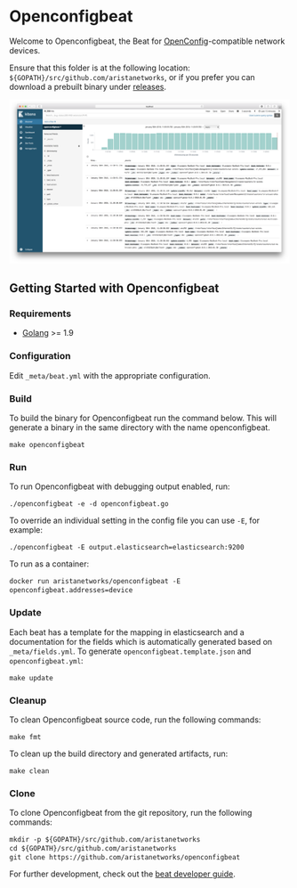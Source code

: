 # Openconfigbeat

Welcome to Openconfigbeat, the Beat for [OpenConfig](http://openconfig.net)-compatible network devices.

Ensure that this folder is at the following location:
`${GOPATH}/src/github.com/aristanetworks`, or if you prefer you can download a prebuilt binary under [releases](https://github.com/aristanetworks/openconfigbeat/releases).

![preview](preview.png)

## Getting Started with Openconfigbeat

### Requirements

* [Golang](https://golang.org/dl/) >= 1.9

### Configuration
Edit `_meta/beat.yml` with the appropriate configuration.

### Build

To build the binary for Openconfigbeat run the command below. This will generate a binary
in the same directory with the name openconfigbeat.

```
make openconfigbeat
```


### Run

To run Openconfigbeat with debugging output enabled, run:

```
./openconfigbeat -e -d openconfigbeat.go
```

To override an individual setting in the config file you can use `-E`, for example:
```
./openconfigbeat -E output.elasticsearch=elasticsearch:9200
```

To run as a container:

```
docker run aristanetworks/openconfigbeat -E openconfigbeat.addresses=device
```


### Update

Each beat has a template for the mapping in elasticsearch and a documentation for the fields
which is automatically generated based on `_meta/fields.yml`.
To generate `openconfigbeat.template.json` and `openconfigbeat.yml`:

```
make update
```


### Cleanup

To clean  Openconfigbeat source code, run the following commands:

```
make fmt
```

To clean up the build directory and generated artifacts, run:

```
make clean
```


### Clone

To clone Openconfigbeat from the git repository, run the following commands:

```
mkdir -p ${GOPATH}/src/github.com/aristanetworks
cd ${GOPATH}/src/github.com/aristanetworks
git clone https://github.com/aristanetworks/openconfigbeat
```


For further development, check out the [beat developer guide](https://www.elastic.co/guide/en/beats/libbeat/current/new-beat.html).
